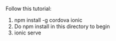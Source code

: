 Follow this tutorial:

1. npm install -g cordova ionic
2. Do npm install in this directory to begin
3. ionic serve 
